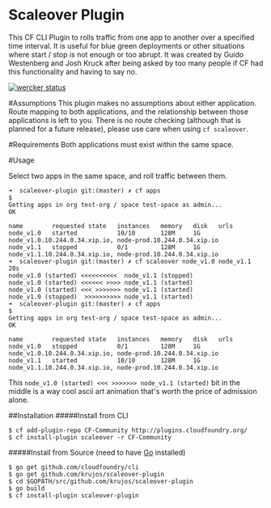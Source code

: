 # Scaleover Plugin
This CF CLI Plugin to rolls traffic from one app to another over a specified time interval. It is useful for blue green deployments or other situations where start / stop is not enough or too abrupt. It was created by Guido Westenberg and Josh Kruck after being asked by too many people if CF had this functionality and having to say no. 

[![wercker status](https://app.wercker.com/status/f5f8d90193968cce6f5d60583d85be3c/s "wercker status")](https://app.wercker.com/project/bykey/f5f8d90193968cce6f5d60583d85be3c)

#Assumptions
This plugin makes no assumptions about either application. Route mapping to both applications, and the relationship between those applications is left to you. There is no route checking (although that is planned for a future release), please use care when using `cf scaleover`.

#Requirements
Both applications must exist within the same space. 

#Usage

Select two apps in the same space, and roll traffic between them.

```
➜  scaleover-plugin git:(master) ✗ cf apps                                                                                                                    $
Getting apps in org test-org / space test-space as admin...
OK

name        requested state   instances   memory   disk   urls
node_v1.0   started           10/10       128M     1G     node_v1.0.10.244.0.34.xip.io, node-prod.10.244.0.34.xip.io
node_v1.1   stopped           0/1         128M     1G     node_v1.1.10.244.0.34.xip.io, node-prod.10.244.0.34.xip.io
➜  scaleover-plugin git:(master) ✗ cf scaleover node_v1.0 node_v1.1 20s
node_v1.0 (started) <<<<<<<<<<  node_v1.1 (stopped)
node_v1.0 (started) <<<<<< >>>> node_v1.1 (started)
node_v1.0 (started) <<< >>>>>>> node_v1.1 (started)
node_v1.0 (stopped)  >>>>>>>>>> node_v1.1 (started)
➜  scaleover-plugin git:(master) ✗ cf apps                                                                                                                    $
Getting apps in org test-org / space test-space as admin...
OK

name        requested state   instances   memory   disk   urls
node_v1.0   stopped           0/1         128M     1G     node_v1.0.10.244.0.34.xip.io, node-prod.10.244.0.34.xip.io
node_v1.1   started           10/10       128M     1G     node_v1.1.10.244.0.34.xip.io, node-prod.10.244.0.34.xip.io

```

This `node_v1.0 (started) <<< >>>>>>> node_v1.1 (started)` bit in the middle is a way cool ascii art animation that's worth the price of admission alone. 

##Installation
#####Install from CLI
  ```
  $ cf add-plugin-repo CF-Community http://plugins.cloudfoundry.org/
  $ cf install-plugin scaleover -r CF-Community
  ```
  
  
#####Install from Source (need to have [Go](http://golang.org/dl/) installed)
  ```
  $ go get github.com/cloudfoundry/cli
  $ go get github.com/krujos/scaleover-plugin
  $ cd $GOPATH/src/github.com/krujos/scaleover-plugin
  $ go build
  $ cf install-plugin scaleover-plugin
  ```
